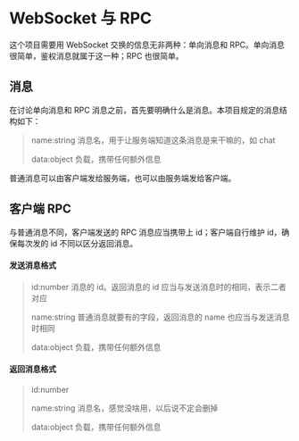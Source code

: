 # WebSocket 与 RPC

这个项目需要用 WebSocket 交换的信息无非两种：单向消息和 RPC。单向消息很简单，鉴权消息就属于这一种；RPC 也很简单。

## 消息

在讨论单向消息和 RPC 消息之前，首先要明确什么是消息。本项目规定的消息结构如下：

> name:string 消息名，用于让服务端知道这条消息是来干嘛的，如 chat
>
> data:object 负载，携带任何额外信息

普通消息可以由客户端发给服务端，也可以由服务端发给客户端。

## 客户端 RPC 

与普通消息不同，客户端发送的 RPC 消息应当携带上 id；客户端自行维护 id，确保每次发的 id 不同以区分返回消息。

#### 发送消息格式

>id:number 消息的 id。返回消息的 id 应当与发送消息时的相同，表示二者对应
>
>name:string 普通消息就要有的字段，返回消息的 name 也应当与发送消息时相同
>
>data:object 负载，携带任何额外信息

#### 返回消息格式

> id:number 
>
> name:string 消息名，感觉没啥用，以后说不定会删掉
>
> data:object 负载，携带任何额外信息